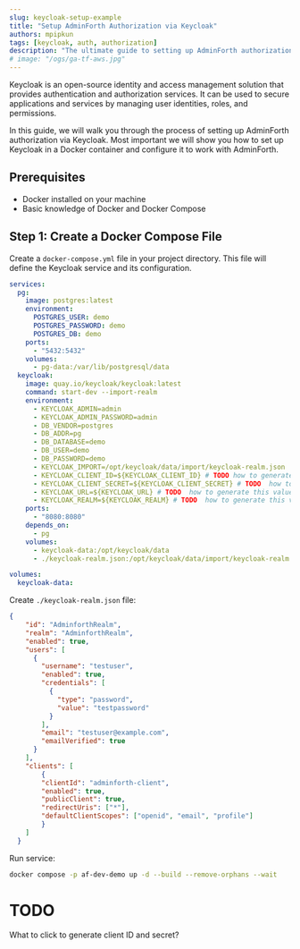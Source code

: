 ```yaml
---
slug: keycloak-setup-example
title: "Setup AdminForth Authorization via Keycloak"
authors: mpipkun
tags: [keycloak, auth, authorization]
description: "The ultimate guide to setting up AdminForth authorization via Keycloak"
# image: "/ogs/ga-tf-aws.jpg"
---
```


Keycloak is an open-source identity and access management solution that provides authentication and authorization services. It can be used to secure applications and services by managing user identities, roles, and permissions.

In this guide, we will walk you through the process of setting up AdminForth authorization via Keycloak. Most important we will show you how to set up Keycloak in a Docker container and configure it to work with AdminForth.

## Prerequisites

- Docker installed on your machine
- Basic knowledge of Docker and Docker Compose

## Step 1: Create a Docker Compose File

Create a `docker-compose.yml` file in your project directory. This file will define the Keycloak service and its configuration.

```yaml
services:
  pg:
    image: postgres:latest
    environment:
      POSTGRES_USER: demo
      POSTGRES_PASSWORD: demo
      POSTGRES_DB: demo
    ports:
      - "5432:5432"
    volumes:
      - pg-data:/var/lib/postgresql/data
  keycloak:
    image: quay.io/keycloak/keycloak:latest
    command: start-dev --import-realm
    environment:
      - KEYCLOAK_ADMIN=admin
      - KEYCLOAK_ADMIN_PASSWORD=admin
      - DB_VENDOR=postgres
      - DB_ADDR=pg
      - DB_DATABASE=demo
      - DB_USER=demo
      - DB_PASSWORD=demo
      - KEYCLOAK_IMPORT=/opt/keycloak/data/import/keycloak-realm.json
      - KEYCLOAK_CLIENT_ID=${KEYCLOAK_CLIENT_ID} # TODO how to generate this values? Are they needed here at all
      - KEYCLOAK_CLIENT_SECRET=${KEYCLOAK_CLIENT_SECRET} # TODO  how to generate this values? Are they needed here at all
      - KEYCLOAK_URL=${KEYCLOAK_URL} # TODO  how to generate this values? Are they needed here at all
      - KEYCLOAK_REALM=${KEYCLOAK_REALM} # TODO  how to generate this values? Are they needed here at all
    ports:
      - "8080:8080"
    depends_on:
      - pg
    volumes:
      - keycloak-data:/opt/keycloak/data
      - ./keycloak-realm.json:/opt/keycloak/data/import/keycloak-realm.json

volumes:
  keycloak-data:
```

Create `./keycloak-realm.json` file:

```json
{
    "id": "AdminforthRealm",
    "realm": "AdminforthRealm",
    "enabled": true,
    "users": [
      {
        "username": "testuser",
        "enabled": true,
        "credentials": [
          {
            "type": "password",
            "value": "testpassword"
          }
        ],
        "email": "testuser@example.com",
        "emailVerified": true
      }
    ],
    "clients": [
        {
        "clientId": "adminforth-client",
        "enabled": true,
        "publicClient": true,
        "redirectUris": ["*"],
        "defaultClientScopes": ["openid", "email", "profile"]
        }
    ]
  }
```


Run service:

```bash
docker compose -p af-dev-demo up -d --build --remove-orphans --wait
```


# TODO 

What to click to generate client ID and secret?
